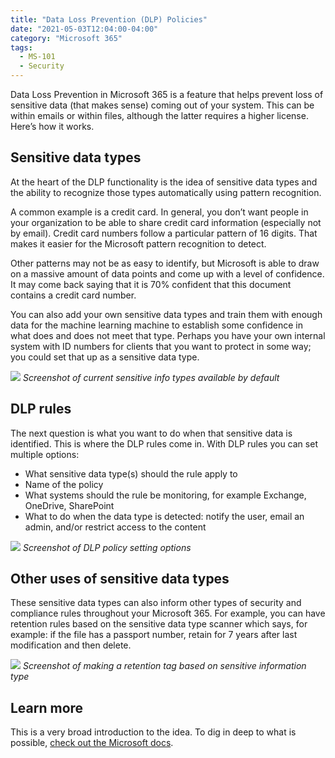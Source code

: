 ```yaml
---
title: "Data Loss Prevention (DLP) Policies"
date: "2021-05-03T12:04:00-04:00"
category: "Microsoft 365"
tags:
  - MS-101
  - Security
---
```


Data Loss Prevention in Microsoft 365 is a feature that helps prevent loss of sensitive data (that makes sense) coming out of your system. This can be within emails or within files, although the latter requires a higher license. Here’s how it works.

## Sensitive data types

At the heart of the DLP functionality is the idea of sensitive data types and the ability to recognize those types automatically using pattern recognition.

A common example is a credit card. In general, you don’t want people in your organization to be able to share credit card information (especially not by email). Credit card numbers follow a particular pattern of 16 digits. That makes it easier for the Microsoft pattern recognition to detect.

Other patterns may not be as easy to identify, but Microsoft is able to draw on a massive amount of data points and come up with a level of confidence. It may come back saying that it is 70% confident that this document contains a credit card number.

You can also add your own sensitive data types and train them with enough data for the machine learning machine to establish some confidence in what does and does not meet that type. Perhaps you have your own internal system with ID numbers for clients that you want to protect in some way; you could set that up as a sensitive data type.

![](/assets/img/2021/04/DLP-Sensitive-Information-Types.png)
_Screenshot of current sensitive info types available by default_

## DLP rules

The next question is what you want to do when that sensitive data is identified. This is where the DLP rules come in. With DLP rules you can set multiple options:

- What sensitive data type(s) should the rule apply to
- Name of the policy
- What systems should the rule be monitoring, for example Exchange, OneDrive, SharePoint
- What to do when the data type is detected: notify the user, email an admin, and/or restrict access to the content

![](/assets/img/2021/04/DLP-Policy-Settings.png)
_Screenshot of DLP policy setting options_

## Other uses of sensitive data types

These sensitive data types can also inform other types of security and compliance rules throughout your Microsoft 365. For example, you can have retention rules based on the sensitive data type scanner which says, for example: if the file has a passport number, retain for 7 years after last modification and then delete.

![](/assets/img/2021/04/Retention-Tag.png)
_Screenshot of making a retention tag based on sensitive information type_

## Learn more

This is a very broad introduction to the idea. To dig in deep to what is possible, [check out the Microsoft docs](https://docs.microsoft.com/en-us/exchange/security-and-compliance/data-loss-prevention/data-loss-prevention).
